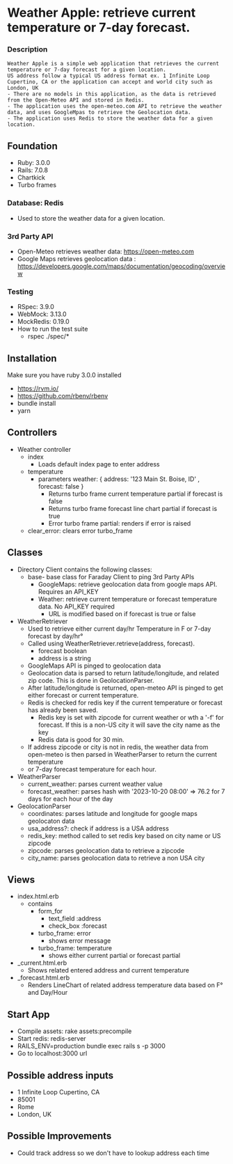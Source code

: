 # Weather Apple: retrieve current temperature or 7-day forecast.

### Description
    Weather Apple is a simple web application that retrieves the current temperature or 7-day forecast for a given location.
    US address follow a typical US address format ex. 1 Infinite Loop Cupertino, CA or the application can accept and world city such as
    London, UK
    - There are no models in this application, as the data is retrieved from the Open-Meteo API and stored in Redis.
    - The application uses the open-meteo.com API to retrieve the weather data, and uses GoogleMpas to retrieve the Geolocation data.
    - The application uses Redis to store the weather data for a given location.

## Foundation
* Ruby: 3.0.0
* Rails: 7.0.8
* Chartkick
* Turbo frames

### Database: Redis
* Used to store the weather data for a given location.

### 3rd Party API
* Open-Meteo retrieves weather data:  https://open-meteo.com
* Google Maps retrieves geolocation data : https://developers.google.com/maps/documentation/geocoding/overview

### Testing
* RSpec: 3.9.0
* WebMock: 3.13.0
* MockRedis: 0.19.0
* How to run the test suite
  * rspec ./spec/*

## Installation
Make sure you have ruby 3.0.0 installed
* https://rvm.io/
* https://github.com/rbenv/rbenv
* bundle install
* yarn

## Controllers
* Weather controller
  * index
    * Loads default index page to enter address 
  * temperature
    * parameters weather: { address: '123 Main St. Boise, ID' , forecast: false }
      * Returns turbo frame current temperature partial if forecast is false
      * Returns turbo frame forecast line chart partial if forecast is true
      * Error turbo frame partial: renders if error is raised
  * clear_error: clears error turbo_frame

## Classes
* Directory Client contains the following classes:
  * base- base class for Faraday Client to ping 3rd Party APIs
    * GoogleMaps: retrieve geolocation data from google maps API. Requires an API_KEY
    * Weather: retrieve current temperature or forecast temperature data. No API_KEY required
      * URL is modified based on if forecast is true or false
* WeatherRetriever
  * Used to retrieve either current day/hr Temperature in F or 7-day forecast by day/hr°
  * Called using WeatherRetriever.retrieve(address, forecast). 
    * forecast boolean
    * address is a string
  * GoogleMaps API is pinged to geolocation data
  * Geolocation data is parsed to return latitude/longitude, and related zip code. This is done in GeolocationParser.
  * After latitude/longitude is returned, open-meteo API is pinged to get either forecast or current temperature.
  * Redis is checked for redis key if the current temperature or forecast has already been saved.
    * Redis key is set with zipcode for current weather or wth a '-f' for forecast. If this is a non-US city it will save the city name as the key
    * Redis data is good for 30 min.
  * If address zipcode or city is not in redis, the weather data from open-meteo is then parsed in WeatherParser to return the current temperature 
  * or 7-day forecast temperature for each hour.
* WeatherParser
  * current_weather: parses current weather value
  * forecast_weather: parses hash with '2023-10-20 08:00' => 76.2 for 7 days for each hour of the day
* GeolocationParser
  * coordinates: parses latitude and longitude for google maps geolocaton data
  * usa_address?: check if address is a USA address
  * redis_key: method called to set redis key based on city name or US zipcode
  * zipcode: parses geolocation data to retrieve a zipcode
  * city_name: parses geolocation data to retrieve a non USA city

## Views
* index.html.erb
  * contains
    * form_for
      * text_field :address
      * check_box :forecast
    * turbo_frame: error
      * shows error message
    * turbo_frame: temperature
      * shows either current partial or forecast partial
* _current.html.erb
  * Shows related entered address and current temperature 
* _forecast.html.erb
  * Renders LineChart of related address temperature data based on F° and Day/Hour

## Start App
* Compile assets: rake assets:precompile
* Start redis: redis-server
* RAILS_ENV=production bundle exec rails s -p 3000
* Go to localhost:3000 url

## Possible address inputs
* 1 Infinite Loop Cupertino, CA
* 85001
* Rome
* London, UK

## Possible Improvements
* Could track address so we don't have to lookup address each time












